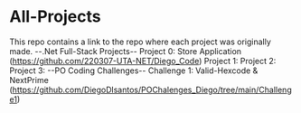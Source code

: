 # All-Projects
This repo contains a link to the repo where each project was originally made.
--.Net Full-Stack Projects--
Project 0: Store Application (https://github.com/220307-UTA-NET/Diego_Code)
Project 1: 
Project 2:
Project 3:
--PO Coding Challenges--
Challenge 1: Valid-Hexcode & NextPrime (https://github.com/DiegoDlsantos/POChalenges_Diego/tree/main/Challenge1)


